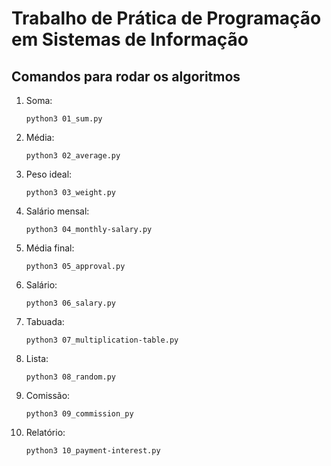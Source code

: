# Trabalho de Prática de Programação em Sistemas de Informação

## Comandos para rodar os algoritmos

1. Soma:

    `python3 01_sum.py`

2. Média:

    `python3 02_average.py`

3. Peso ideal:

    `python3 03_weight.py`

4. Salário mensal:

    `python3 04_monthly-salary.py`

5. Média final:

    `python3 05_approval.py`

6. Salário:

    `python3 06_salary.py`

7. Tabuada:

    `python3 07_multiplication-table.py`

8. Lista:

    `python3 08_random.py`

9. Comissão:

    `python3 09_commission_py`

10. Relatório:

    `python3 10_payment-interest.py`

    